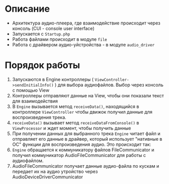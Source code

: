 # Описание
* Архитектура аудио-плеера, где взаимодействие происходит через консоль (CUI - console user interface) 
* Запускается с ```Startup.php```
* Работа файлами происходит в модуле ```file```
* Работа с драйвером аудио-уйстройства - в модуле ```audio_driver```

# Порядок работы
   1. Запускаются в Engine контроллеры ( ```ViewController->sendInitialInfo()``` ) для выбора аудиофайлов. Выбор через консоль с помощью View
   1. Контроллеры отправляют данные на View, чтобы они показали текст для взаимодействия
   1. В ```Engine``` вызывается метод ```receiveData()```, находящийся в контроллере ```ViewController``` чтобы движок получил данные для воспроизведения трека. 
   1. ```receiveData()``` вызывает метод ```receiveDataFromConsole()``` в ```ViewProcessor``` и ждет момент, чтобы получить данные
   1. При получении данных для выбранного трека ```Engine``` читает файл и отправляет его данные в драйвер, который использует "нативные в ОС" функции для воспроизведения аудио. Это происходит так:
   1. ```Engine```  обращается к коммуникатору файлов FileCommunicator и получил коммуникатор
          AudioFileCommunicator для работы с аудиофайлом.
   1. AudioFileCommunicator получает данные аудио-файла по кускам и передает их на аудио
           утройство через AudioDeviceDriverCommunicator
